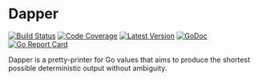 # Dapper

[![Build Status](http://img.shields.io/travis/com/dogmatiq/dapper/master.svg)](https://travis-ci.com/dogmatiq/dapper)
[![Code Coverage](https://img.shields.io/codecov/c/github/dogmatiq/dapper/master.svg)](https://codecov.io/github/dogmatiq/dapper)
[![Latest Version](https://img.shields.io/github/tag/dogmatiq/dapper.svg?label=semver)](https://semver.org)
[![GoDoc](https://godoc.org/github.com/dogmatiq/dapper?status.svg)](https://godoc.org/github.com/dogmatiq/dapper)
[![Go Report Card](https://goreportcard.com/badge/github.com/dogmatiq/dapper)](https://goreportcard.com/report/github.com/dogmatiq/dapper)

Dapper is a pretty-printer for Go values that aims to produce the shortest
possible deterministic output without ambiguity.
